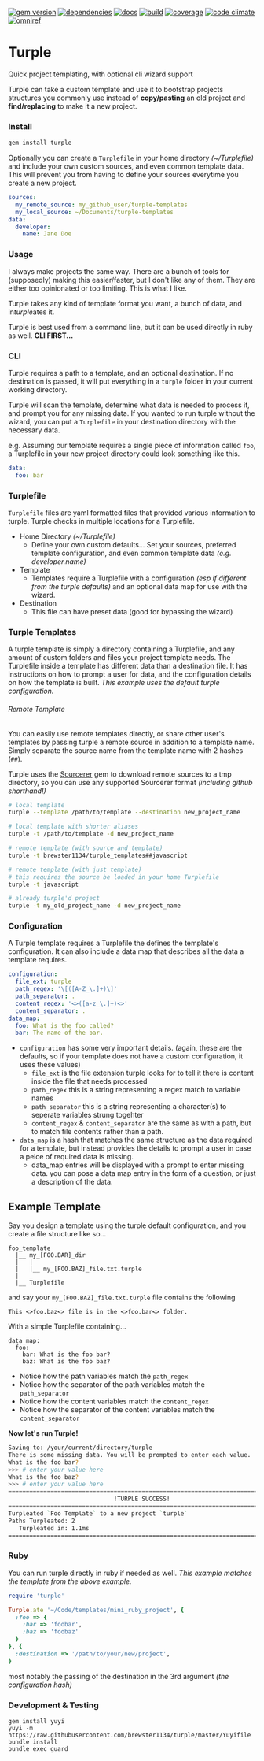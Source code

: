 [![gem version](https://badge.fury.io/rb/turple.svg)](https://badge.fury.io/rb/turple)
[![dependencies](https://gemnasium.com/brewster1134/turple.svg)](https://gemnasium.com/brewster1134/turple)
[![docs](http://inch-ci.org/github/brewster1134/turple.svg?branch=master)](http://inch-ci.org/github/brewster1134/turple)
[![build](https://travis-ci.org/brewster1134/turple.svg?branch=master)](https://travis-ci.org/brewster1134/turple)
[![coverage](https://coveralls.io/repos/brewster1134/turple/badge.svg?branch=master)](https://coveralls.io/r/brewster1134/turple?branch=master)
[![code climate](https://codeclimate.com/github/brewster1134/turple/badges/gpa.svg)](https://codeclimate.com/github/brewster1134/turple)
[![omniref](https://www.omniref.com/github/brewster1134/turple.png)](https://www.omniref.com/github/brewster1134/turple)

# Turple

Quick project templating, with optional cli wizard support

Turple can take a custom template and use it to bootstrap projects structures you commonly use instead of **copy/pasting** an old project and **find/replacing** to make it a new project.

### Install

```sh
gem install turple
```

Optionally you can create a `Turplefile` in your home directory *(~/Turplefile)* and include your own custom sources, and even common template data. This will prevent you from having to define your sources everytime you create a new project.

```yaml
sources:
  my_remote_source: my_github_user/turple-templates
  my_local_source: ~/Documents/turple-templates
data:
  developer:
    name: Jane Doe
```

### Usage

I always make projects the same way. There are a bunch of tools for (supposedly) making this easier/faster, but I don't like any of them. They are either too opinionated or too limiting. This is what I like.

Turple takes any kind of template format you want, a bunch of data, and in*turple*ates it.

Turple is best used from a command line, but it can be used directly in ruby as well. **CLI FIRST...**

### CLI

Turple requires a path to a template, and an optional destination. If no destination is passed, it will put everything in a `turple` folder in your current working directory.

Turple will scan the template, determine what data is needed to process it, and prompt you for any missing data. If you wanted to run turple without the wizard, you can put a `Turplefile` in your destination directory with the necessary data.

e.g. Assuming our template requires a single piece of information called `foo`, a Turplefile in your new project directory could look something like this.

```yaml
data:
  foo: bar
```

### Turplefile

`Turplefile` files are yaml formatted files that provided various information to turple.  Turple checks in multiple locations for a Turplefile.

* Home Directory *(~/Turplefile)*
  * Define your own custom defaults...  Set your sources, preferred template configuration, and even common template data *(e.g. developer.name)*
* Template
  * Templates require a Turplefile with a configuration *(esp if different from the turple defaults)* and an optional data map for use with the wizard.
* Destination
  * This file can have preset data (good for bypassing the wizard)

### Turple Templates

A turple template is simply a directory containing a Turplefile, and any amount of custom folders and files your project template needs. The Turplefile inside a template has different data than a destination file. It has instructions on how to prompt a user for data, and the configuration details on how the template is built. _This example uses the default turple configuration._

###### Remote Template

You can easily use remote templates directly, or share other user's templates by passing turple a remote source in addition to a template name. Simply separate the source name from the template name with 2 hashes (`##`).

Turple uses the [Sourcerer](https://github.com/brewster1134/sourcerer) gem to download remote sources to a tmp directory, so you can use any supported Sourcerer format *(including github shorthand!)*

```sh
# local template
turple --template /path/to/template --destination new_project_name

# local template with shorter aliases
turple -t /path/to/template -d new_project_name

# remote template (with source and template)
turple -t brewster1134/turple_templates##javascript

# remote template (with just template)
# this requires the source be loaded in your home Turplefile
turple -t javascript

# already turple'd project
turple -t my_old_project_name -d new_project_name
```

### Configuration

A Turple template requires a Turplefile the defines the template's configuration.  It can also include a data map that describes all the data a template requires.

```yaml
configuration:
  file_ext: turple
  path_regex: '\[([A-Z_\.]+)\]'
  path_separator: .
  content_regex: '<>([a-z_\.]+)<>'
  content_separator: .
data_map:
  foo: What is the foo called?
  bar: The name of the bar.
```

* `configuration` has some very important details. (again, these are the defaults, so if your template does not have a custom configuration, it uses these values)
  * `file_ext` is the file extension turple looks for to tell it there is content inside the file that needs processed
  * `path_regex` this is a string representing a regex match to variable names
  * `path_separator` this is a string representing a character(s) to seperate variables strung togehter
  * `content_regex` & `content_separator` are the same as with a path, but to match file contents rather than a path.
* `data_map` is a hash that matches the same structure as the data required for a template, but instead provides the details to prompt a user in case a peice of required data is missing.
  * data_map entries will be displayed with a prompt to enter missing data.  you can pose a data map entry in the form of a question, or just a description of the data.

## Example Template

Say you design a template using the turple default configuration, and you create a file structure like so...

```
foo_template
  |__ my_[FOO.BAR]_dir
  |   |
  |   |__ my_[FOO.BAZ]_file.txt.turple
  |
  |__ Turplefile
```

and say your `my_[FOO.BAZ]_file.txt.turple` file contains the following

```
This <>foo.baz<> file is in the <>foo.bar<> folder.
```

With a simple Turplefile containing...

```
data_map:
  foo:
    bar: What is the foo bar?
    baz: What is the foo baz?
```

* Notice how the path variables match the `path_regex`
* Notice how the separator of the path variables match the `path_separator`
* Notice how the content variables match the `content_regex`
* Notice how the separator of the content variables match the `content_separator`

**Now let's run Turple!**

```sh
Saving to: /your/current/directory/turple
There is some missing data. You will be prompted to enter each value.
What is the foo bar?
>>> # enter your value here
What is the foo baz?
>>> # enter your value here
================================================================================
                              !TURPLE SUCCESS!
================================================================================
Turpleated `Foo Template` to a new project `turple`
Paths Turpleated: 2
   Turpleated in: 1.1ms
================================================================================
```

### Ruby

You can run turple directly in ruby if needed as well. _This example matches the template from the above example._

```ruby
require 'turple'

Turple.ate '~/Code/templates/mini_ruby_project', {
  :foo => {
    :bar => 'foobar',
    :baz => 'foobaz'
  }
}, {
  :destination => '/path/to/your/new/project',
}
```

most notably the passing of the destination in the 3rd argument _(the configuration hash)_

### Development & Testing

```shell
gem install yuyi
yuyi -m https://raw.githubusercontent.com/brewster1134/turple/master/Yuyifile
bundle install
bundle exec guard
```
